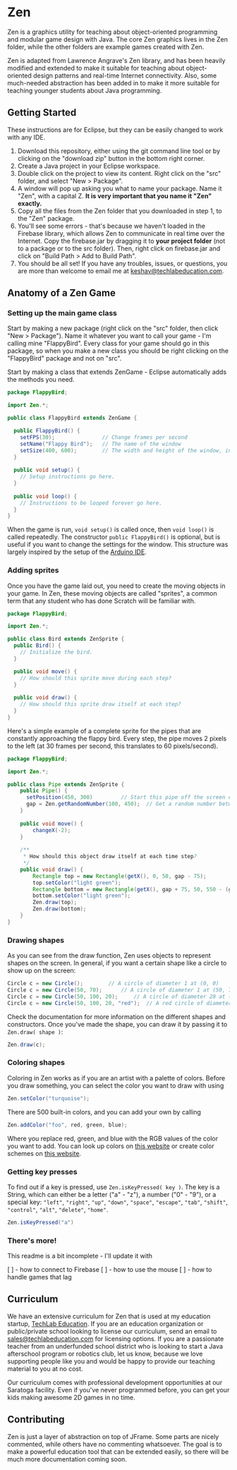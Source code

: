 Zen
===
Zen is a graphics utility for teaching about object-oriented programming and modular game design with Java. The core Zen graphics lives in the Zen folder, while the other folders are example games created with Zen.

Zen is adapted from Lawrence Angrave's Zen library, and has been heavily modified and extended to make it suitable for teaching about object-oriented design patterns and real-time Internet connectivity. Also, some much-needed abstraction has been added in to make it more suitable for teaching younger students about Java programming.

## Getting Started

These instructions are for Eclipse, but they can be easily changed to work with any IDE.

1. Download this repository, either using the git command line tool or by clicking on the "download zip" button in the bottom right corner.
2. Create a Java project in your Eclipse workspace.
3. Double click on the project to view its content. Right click on the "src" folder, and select "New > Package".
4. A window will pop up asking you what to name your package. Name it "Zen", with a capital Z. **It is very important that you name it "Zen" exactly.**
5. Copy all the files from the Zen folder that you downloaded in step 1, to the "Zen" package.
6. You'll see some errors - that's because we haven't loaded in the Firebase library, which allows Zen to communicate in real time over the Internet. Copy the firebase.jar by dragging it to **your project folder** (not to a package or to the src folder). Then, right click on firebase.jar and click on "Build Path > Add to Build Path".
7. You should be all set! If you have any troubles, issues, or questions, you are more than welcome to email me at keshav@techlabeducation.com. 

## Anatomy of a Zen Game

### Setting up the main game class

Start by making a new package (right click on the "src" folder, then click "New > Package"). Name it whatever you want to call your game - I'm calling mine "FlappyBird". Every class for your game should go in this package, so when you make a new class you should be right clicking on the "FlappyBird" package and not on "src".

Start by making a class that extends ZenGame - Eclipse automatically adds the methods you need.

```java
package FlappyBird;

import Zen.*;

public class FlappyBird extends ZenGame {

  public FlappyBird() {
    setFPS(30);               // Change frames per second
    setName("Flappy Bird");   // The name of the window
    setSize(400, 600);        // The width and height of the window, in that order
  }
  
  public void setup() {
    // Setup instructions go here.
  }
  
  public void loop() {
    // Instructions to be looped forever go here.
  }
}
```

When the game is run, ```void setup()``` is called once, then ```void loop()``` is called repeatedly. The constructor ```public FlappyBird()``` is optional, but is useful if you want to change the settings for the window. This structure was largely inspired by the setup of the [Arduino IDE](http://arduino.cc).

### Adding sprites

Once you have the game laid out, you need to create the moving objects in your game. In Zen, these moving objects are called "sprites", a common term that any student who has done Scratch will be familiar with.

```java
package FlappyBird;

import Zen.*;

public class Bird extends ZenSprite {
  public Bird() {
    // Initialize the bird.
  }

  public void move() {
    // How should this sprite move during each step?
  }
	
  public void draw() {
    // How should this sprite draw itself at each step?
  }
}
```
Here's a simple example of a complete sprite for the pipes that are constantly approaching the flappy bird. Every step, the pipe moves 2 pixels to the left (at 30 frames per second, this translates to 60 pixels/second). 

```java
package FlappyBird;

import Zen.*;

public class Pipe extends ZenSprite {	
	public Pipe() {
	  setPosition(450, 300)			// Start this pipe off the screen on the right
	  gap = Zen.getRandomNumber(100, 450);	// Get a random number between 100 and 450
	}
	
	public void move() {
		changeX(-2);
	}
	
	/**
	 * How should this object draw itself at each time step?
	 */
	public void draw() {
		Rectangle top = new Rectangle(getX(), 0, 50, gap - 75);
		top.setColor("light green");
		Rectangle bottom = new Rectangle(getX(), gap + 75, 50, 550 - (gap + 75));
		bottom.setColor("light green");
		Zen.draw(top);
		Zen.draw(bottom);
	}
}
```

### Drawing shapes

As you can see from the draw function, Zen uses objects to represent shapes on the screen. In general, if you want a certain shape like a circle to show up on the screen:

```java
Circle c = new Circle();		// A circle of diameter 1 at (0, 0)
Circle c = new Circle(50, 70);		// A circle of diameter 1 at (50, 70)
Circle c = new Circle(50, 100, 20); 	// A circle of diameter 20 at (50, 100)
Circle c = new Circle(50, 100, 20, "red");	// A red circle of diameter 20 at (50, 100)
```
Check the documentation for more information on the different shapes and constructors. Once you've made the shape, you can draw it by passing it to ```Zen.draw( shape )```:

```java
Zen.draw(c);
```

### Coloring shapes

Coloring in Zen works as if you are an artist with a palette of colors. Before you draw something, you can select the color you want to draw with using
```java
Zen.setColor("turquoise");
```
There are 500 built-in colors, and you can add your own by calling
```java
Zen.addColor("foo", red, green, blue);
```
Where you replace red, green, and blue with the RGB values of the color you want to add. You can look up colors on [this website](http://html-color-codes.info) or create color schemes on [this website](http://www.colorschemer.com/online.html).

### Getting key presses

To find out if a key is pressed, use ```Zen.isKeyPressed( key )```. The key is a String, which can either be a letter ("a" - "z"), a number ("0" - "9"), or a special key: ```"left"```, ```"right"```, ```"up"```, ```"down"```, ```"space"```, ```"escape"```, ```"tab"```, ```"shift"```, ```"control"```, ```"alt"```, ```"delete"```, ```"home"```.

```java
Zen.isKeyPressed("a")
```

### There's more!

This readme is a bit incomplete - I'll update it with

[ ] - how to connect to Firebase
[ ] - how to use the mouse
[ ] - how to handle games that lag

## Curriculum

We have an extensive curriculum for Zen that is used at my education startup, [TechLab Education](http://www.techlabeducation.com). If you are an education organization or public/private school looking to license our curriculum, send an email to [sales@techlabeducation.com](mailto:sales@techlabeducation.com) for licensing options. If you are a passionate teacher from an underfunded school district who is looking to start a Java afterschool program or robotics club, let us know, because we love supporting people like you and would be happy to provide our teaching material to you at no cost. 

Our curriculum comes with professional development opportunities at our Saratoga facility. Even if you've never programmed before, you can get your kids making awesome 2D games in no time.

## Contributing

Zen is just a layer of abstraction on top of JFrame. Some parts are nicely commented, while others have no commenting whatsoever. The goal is to make a powerful education tool that can be extended easily, so there will be much more documentation coming soon.
